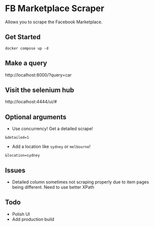 # FB Marketplace Scraper

Allows you to scrape the Facebook Marketplace.

## Get Started

```
docker compose up -d
```

## Make a query

http://localhost:8000/?query=car

## Visit the selenium hub

http://localhost:4444/ui/#

## Optional arguments

- Use concurrency! Get a detailed scrape!

```
&detailed=1
```


- Add a location like `sydney` or `melbourne`!


```
&location=sydney
```

## Issues

- Detailed column sometimes not scraping properly due to item pages being different. Need to use better XPath

## Todo

- Polish UI
- Add production build
